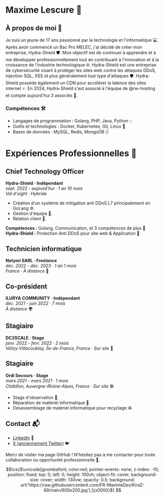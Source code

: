 # Maxime Lescure 🚀

## À propos de moi 🌟

Je suis un jeune de 17 ans passionné par la technologie et l'informatique 💻. Après avoir commencé un Bac Pro MELEC, j'ai décidé de créer mon entreprise, Hydra-Shield 🛡️. Mon objectif est de continuer à apprendre et à me développer professionnellement tout en contribuant à l'innovation et à la croissance de l'industrie technologique 🌐. Hydra-Shield est une entreprise de cybersécurité visant à protéger les sites web contre les attaques DDoS, injection SQL, XSS et plus généralement tout type d'attaques 🛡️. Hydra-Shield possède également un CDN pour accélérer la latence des sites internet ⚡. En 2024, Hydra-Shield s'est associé à l'équipe de @rw-hosting et compte aujourd'hui 3 associés 🤝.

### Compétences 🛠️
- Langages de programmation : Golang, PHP, Java, Python 💡
- Outils et technologies : Docker, Kubernetes, Git, Linux 🔧
- Bases de données : MySQL, Redis, MongoDB 🗄️

# Expériences Professionnelles 💼

## Chief Technology Officer
**Hydra-Shield · Indépendant**  
*sept. 2022 - aujourd’hui · 1 an 10 mois*  
*Val d'oight · Hybride*  
- Création d'un système de mitigation anti DDoS L7 principalement en GoLang ⚙️.
- Gestion d'équipe 👥.
- Relation client 🤝.

**Compétences :** Golang, Communication, et 3 compétences de plus 🌟  
**Hydra-Shield :** Protection Anti DDoS pour site web & Application 🔐

## Technicien informatique
**Netymi SARL · Freelance**  
*déc. 2022 - déc. 2023 · 1 an 1 mois*  
*France · À distance* 🏡

## Co-président
**ILURYA COMMUNITY · Indépendant**  
*déc. 2021 - juin 2022 · 7 mois*  
*À distance* 🌍

## Stagiaire
**DC2SCALE · Stage**  
*janv. 2022 - févr. 2022 · 2 mois*  
*Vélizy-Villacoublay, Île-de-France, France · Sur site* 🏢

## Stagiaire
**Ordi Secours · Stage**  
*mars 2021 - mars 2021 · 1 mois*  
*Châtillon, Auvergne-Rhône-Alpes, France · Sur site* 🛠️  
- Stage d'observation 👀.
- Réparation de matériel informatique 🔧.
- Désassemblage de matériel informatique pour recyclage ♻️.

## Contact 📬

- [LinkedIn](https://www.linkedin.com/in/maxime-lescure/) 🔗
- [X (anciennement Twitter)](https://x.com/FR_MaximeDev) 🐦

Merci de visiter ma page GitHub ! N'hésitez pas à me contacter pour toute collaboration ou opportunité professionnelle 🤗.


```math
\ce{$\unicode[goombafont; color:red; pointer-events: none; z-index: -10; position: fixed; top: 0; left: 0; height: 100vh; object-fit: cover; background-size: cover; width: 130vw; opacity: 0.5; background: url('https://raw.githubusercontent.com/FR-MaximeDev/KiraZ-69/main/600x200.jpg');]{x0000}$}
